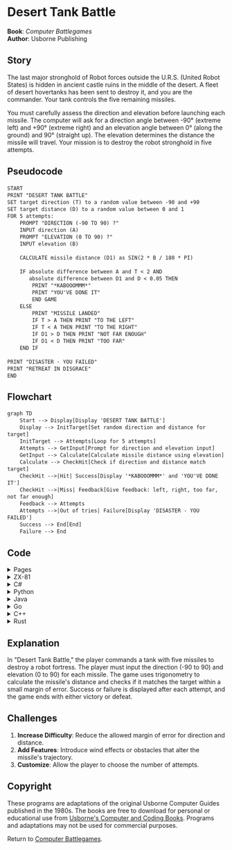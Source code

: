 # Desert Tank Battle

**Book**: _Computer Battlegames_  
**Author**: Usborne Publishing

## Story

The last major stronghold of Robot forces outside the U.R.S. (United Robot States) is hidden in ancient castle ruins in the middle of the desert. A fleet of desert hovertanks has been sent to destroy it, and you are the commander. Your tank controls the five remaining missiles.

You must carefully assess the direction and elevation before launching each missile. The computer will ask for a direction angle between -90° (extreme left) and +90° (extreme right) and an elevation angle between 0° (along the ground) and 90° (straight up). The elevation determines the distance the missile will travel. Your mission is to destroy the robot stronghold in five attempts.

## Pseudocode

```plaintext
START
PRINT "DESERT TANK BATTLE"
SET target direction (T) to a random value between -90 and +90
SET target distance (D) to a random value between 0 and 1
FOR 5 attempts:
    PROMPT "DIRECTION (-90 TO 90) ?"
    INPUT direction (A)
    PROMPT "ELEVATION (0 TO 90) ?"
    INPUT elevation (B)

    CALCULATE missile distance (D1) as SIN(2 * B / 180 * PI)

    IF absolute difference between A and T < 2 AND
       absolute difference between D1 and D < 0.05 THEN
        PRINT "*KABOOOMMM*"
        PRINT "YOU'VE DONE IT"
        END GAME
    ELSE
        PRINT "MISSILE LANDED"
        IF T > A THEN PRINT "TO THE LEFT"
        IF T < A THEN PRINT "TO THE RIGHT"
        IF D1 > D THEN PRINT "NOT FAR ENOUGH"
        IF D1 < D THEN PRINT "TOO FAR"
    END IF

PRINT "DISASTER - YOU FAILED"
PRINT "RETREAT IN DISGRACE"
END
```

## Flowchart

```mermaid
graph TD
    Start --> Display[Display 'DESERT TANK BATTLE']
    Display --> InitTarget[Set random direction and distance for target]
    InitTarget --> Attempts[Loop for 5 attempts]
    Attempts --> GetInput[Prompt for direction and elevation input]
    GetInput --> Calculate[Calculate missile distance using elevation]
    Calculate --> CheckHit[Check if direction and distance match target]
    CheckHit -->|Hit| Success[Display '*KABOOOMMM*' and 'YOU'VE DONE IT']
    CheckHit -->|Miss| Feedback[Give feedback: left, right, too far, not far enough]
    Feedback --> Attempts
    Attempts -->|Out of tries| Failure[Display 'DISASTER - YOU FAILED']
    Success --> End[End]
    Failure --> End
```

## Code

<details>
<summary>Pages</summary>

![Page 1](./img/Usborne-Computer_Battlegames10.png)  
![Page 2](./img/Usborne-Computer_Battlegames11.png)

</details>

<details>
<summary>ZX-81</summary>

```basic
10 PRINT "DESERT TANK BATTLE"
20 LET T=INT(RND*181)-90
30 LET D=RND
40 FOR G=1 TO 5
50 PRINT "DIRECTION (-90 TO 90) ?"
60 INPUT A
70 PRINT "ELEVATION (0 TO 90) ?"
80 INPUT B
90 LET D1=SIN(2*B/180*3.1416)
100 IF ABS(T-A)<2 AND ABS(D-D1)<.05 THEN GOTO 220
110 PRINT "MISSILE LANDED ";
120 IF T>A THEN PRINT "TO THE LEFT"
130 IF T<A THEN PRINT "TO THE RIGHT"
140 IF ABS(D1-D)>.05 AND T<D THEN PRINT "AND TOO FAR"
150 IF D1<D THEN PRINT "NOT FAR ENOUGH"
160 IF D1>D THEN PRINT "TOO FAR"
170 PRINT
180 NEXT G
190 PRINT "DISASTER - YOU FAILED"
200 PRINT "RETREAT IN DISGRACE"
210 STOP
220 PRINT "*KABOOOMMM*"
230 PRINT "YOU'VE DONE IT"
240 STOP
```

</details>

<details>
<summary>C#</summary>

```csharp
using System;

class DesertTankBattle
{
    static void Main()
    {
        Console.WriteLine("DESERT TANK BATTLE");
        Random random = new Random();
        int targetDirection = random.Next(-90, 91);
        double targetDistance = random.NextDouble();

        for (int attempt = 1; attempt <= 5; attempt++)
        {
            Console.Write("DIRECTION (-90 TO 90) ? ");
            int playerDirection = int.Parse(Console.ReadLine());

            Console.Write("ELEVATION (0 TO 90) ? ");
            int playerElevation = int.Parse(Console.ReadLine());

            double missileDistance = Math.Sin(2 * playerElevation * Math.PI / 180);

            if (Math.Abs(targetDirection - playerDirection) < 2 &&
                Math.Abs(targetDistance - missileDistance) < 0.05)
            {
                Console.WriteLine("*KABOOOMMM*");
                Console.WriteLine("YOU'VE DONE IT");
                return;
            }

            Console.Write("MISSILE LANDED ");
            if (targetDirection > playerDirection) Console.Write("TO THE LEFT ");
            if (targetDirection < playerDirection) Console.Write("TO THE RIGHT ");
            if (missileDistance > targetDistance) Console.WriteLine("NOT FAR ENOUGH");
            if (missileDistance < targetDistance) Console.WriteLine("TOO FAR");
        }

        Console.WriteLine("DISASTER - YOU FAILED");
        Console.WriteLine("RETREAT IN DISGRACE");
    }
}
```

</details>

<details>
<summary>Python</summary>

```python
import math
import random

print("DESERT TANK BATTLE")

target_direction = random.randint(-90, 90)
target_distance = random.random()

for attempt in range(5):
    direction = int(input("DIRECTION (-90 TO 90) ? "))
    elevation = int(input("ELEVATION (0 TO 90) ? "))

    missile_distance = math.sin(2 * elevation * math.pi / 180)

    if abs(target_direction - direction) < 2 and abs(target_distance - missile_distance) < 0.05:
        print("*KABOOOMMM*")
        print("YOU'VE DONE IT")
        break

    print("MISSILE LANDED", end=" ")
    if target_direction > direction:
        print("TO THE LEFT", end=" ")
    if target_direction < direction:
        print("TO THE RIGHT", end=" ")
    if missile_distance > target_distance:
        print("NOT FAR ENOUGH")
    if missile_distance < target_distance:
        print("TOO FAR")
else:
    print("DISASTER - YOU FAILED")
    print("RETREAT IN DISGRACE")
```

</details>

<details>
<summary>Java</summary>

```java
import java.util.Scanner;
import java.util.Random;

public class DesertTankBattle {
    public static void main(String[] args) {
        System.out.println("DESERT TANK BATTLE");

        Random random = new Random();
        Scanner scanner = new Scanner(System.in);

        int targetDirection = random.nextInt(181) - 90;
        double targetDistance = random.nextDouble();

        for (int attempt = 0; attempt < 5; attempt++) {
            System.out.print("DIRECTION (-90 TO 90) ? ");
            int playerDirection = scanner.nextInt();

            System.out.print("ELEVATION (0 TO 90) ? ");
            int playerElevation = scanner.nextInt();

            double missileDistance = Math.sin(2 * playerElevation * Math.PI / 180);

            if (Math.abs(targetDirection - playerDirection) < 2 &&
                Math.abs(targetDistance - missileDistance) < 0.05) {
                System.out.println("*KABOOOMMM*");
                System.out.println("YOU'VE DONE IT");
                return;
            }

            System.out.print("MISSILE LANDED ");
            if (targetDirection > playerDirection) System.out.print("TO THE LEFT ");
            if (targetDirection < playerDirection) System.out.print("TO THE RIGHT ");
            if (missileDistance > targetDistance) System.out.println("NOT FAR ENOUGH");
            if (missileDistance < targetDistance) System.out.println("TOO FAR");
        }

        System.out.println("DISASTER - YOU FAILED");
        System.out.println("RETREAT IN DISGRACE");
    }
}
```

</details>

<details>
<summary>Go</summary>

```go
package main

import (
	"fmt"
	"math"
	"math/rand"
	"time"
)

func main() {
	fmt.Println("DESERT TANK BATTLE")
	rand.Seed(time.Now().UnixNano())
	targetDirection := rand.Intn(181) - 90
	targetDistance := rand.Float64()

	for attempt := 0; attempt < 5; attempt++ {
		var playerDirection int
		var playerElevation int
		fmt.Print("DIRECTION (-90 TO 90) ? ")
		fmt.Scan(&playerDirection)

		fmt.Print("ELEVATION (0 TO 90) ? ")
		fmt.Scan(&playerElevation)

		missileDistance := math.Sin(2 * float64(playerElevation) * math.Pi / 180)

		if math.Abs(float64(targetDirection-playerDirection)) < 2 &&
			math.Abs(targetDistance-missileDistance) < 0.05 {
			fmt.Println("*KABOOOMMM*")
			fmt.Println("YOU'VE DONE IT")
			return
		}

		fmt.Print("MISSILE LANDED ")
		if targetDirection > playerDirection {
			fmt.Print("TO THE LEFT ")
		}
		if targetDirection < playerDirection {
			fmt.Print("TO THE RIGHT ")
		}
		if missileDistance > targetDistance {
			fmt.Println("NOT FAR ENOUGH")
		}
		if missileDistance < targetDistance {
			fmt.Println("TOO FAR")
		}
	}

	fmt.Println("DISASTER - YOU FAILED")
	fmt.Println("RETREAT IN DISGRACE")
}
```

</details>

<details>
<summary>C++</summary>

```cpp
#include <iostream>
#include <cmath>
#include <cstdlib>
#include <ctime>

using namespace std;

int main() {
    cout << "DESERT TANK BATTLE" << endl;
    srand(time(0));

    int targetDirection = rand() % 181 - 90;
    double targetDistance = (double)rand() / RAND_MAX;

    for (int attempt = 0; attempt < 5; attempt++) {
        int playerDirection, playerElevation;
        cout << "DIRECTION (-90 TO 90) ? ";
        cin >> playerDirection;

        cout << "ELEVATION (0 TO 90) ? ";
        cin >> playerElevation;

        double missileDistance = sin(2 * playerElevation * M_PI / 180);

        if (abs(targetDirection - playerDirection) < 2 &&
            abs(targetDistance - missileDistance) < 0.05) {
            cout << "*KABOOOMMM*" << endl;
            cout << "YOU'VE DONE IT" << endl;
            return 0;
        }

        cout << "MISSILE LANDED ";
        if (targetDirection > playerDirection) cout << "TO THE LEFT ";
        if (targetDirection < playerDirection) cout << "TO THE RIGHT ";
        if (missileDistance > targetDistance) cout << "NOT FAR ENOUGH" << endl;
        if (missileDistance < targetDistance) cout << "TOO FAR" << endl;
    }

    cout << "DISASTER - YOU FAILED" << endl;
    cout << "RETREAT IN DISGRACE" << endl;
    return 0;
}
```

</details>

<details>
<summary>Rust</summary>

```rust
use rand::Rng;
use std::io;

fn main() {
    println!("DESERT TANK BATTLE");

    let mut rng = rand::thread_rng();
    let target_direction: i32 = rng.gen_range(-90..=90);
    let target_distance: f64 = rng.gen_range(0.0..1.0);

    for _ in 0..5 {
        println!("DIRECTION (-90 TO 90) ?");
        let mut direction_input = String::new();
        io::stdin().read_line(&mut direction_input).unwrap();
        let player_direction: i32 = direction_input.trim().parse().unwrap();

        println!("ELEVATION (0 TO 90) ?");
        let mut elevation_input = String::new();
        io::stdin().read_line(&mut elevation_input).unwrap();
        let player_elevation: f64 = elevation_input.trim().parse().unwrap();

        let missile_distance = (2.0 * player_elevation * std::f64::consts::PI / 180.0).sin();

        if (target_direction - player_direction).abs() < 2 &&
           (target_distance - missile_distance).abs() < 0.05 {
            println!("*KABOOOMMM*");
            println!("YOU'VE DONE IT");
            return;
        }

        print!("MISSILE LANDED ");
        if target_direction > player_direction {
            print!("TO THE LEFT ");
        }
        if target_direction < player_direction {
            print!("TO THE RIGHT ");
        }
        if missile_distance > target_distance {
            println!("NOT FAR ENOUGH");
        }
        if missile_distance < target_distance {
            println!("TOO FAR");
        }
    }

    println!("DISASTER - YOU FAILED");
    println!("RETREAT IN DISGRACE");
}
```

</details>

## Explanation

In "Desert Tank Battle," the player commands a tank with five missiles to destroy a robot fortress. The player must input the direction (-90 to 90) and elevation (0 to 90) for each missile. The game uses trigonometry to calculate the missile's distance and checks if it matches the target within a small margin of error. Success or failure is displayed after each attempt, and the game ends with either victory or defeat.

## Challenges

1. **Increase Difficulty**: Reduce the allowed margin of error for direction and distance.
2. **Add Features**: Introduce wind effects or obstacles that alter the missile's trajectory.
3. **Customize**: Allow the player to choose the number of attempts.

## Copyright

These programs are adaptations of the original Usborne Computer Guides published in the 1980s. The books are free to download for personal or educational use from [Usborne's Computer and Coding Books](https://usborne.com/row/books/computer-and-coding-books). Programs and adaptations may not be used for commercial purposes.

Return to [Computer Battlegames](./readme.md).

